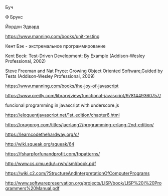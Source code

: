 
Буч

Ф Брукс

Йордон Эдвард

https://www.manning.com/books/unit-testing

Кент Бэк - экстремальное программирование

Kent Beck: Test-Driven Development: By Example (Addison-Wesley Professional, 2002)

Steve Freeman and Nat Pryce: Growing Object Oriented Software,Guided by Tests (Addison-Wesley Professional, 2009)

https://www.manning.com/books/the-joy-of-javascript

https://www.oreilly.com/library/view/functional-javascript/9781449360757/

funcional programming in javascript with underscore.js

https://eloquentjavascript.net/1st_edition/chapter6.html

https://pragprog.com/titles/jaerlang2/programming-erlang-2nd-edition/

https://learncodethehardway.org/c/

http://wiki.squeak.org/squeak/64

https://fsharpforfunandprofit.com/fppatterns/

http://www.cs.cmu.edu/~rwh/isml/book.pdf

https://wiki.c2.com/?StructureAndInterpretationOfComputerPrograms

http://www.softwarepreservation.org/projects/LISP/book/LISP%20I%20Programmers%20Manual.pdf
